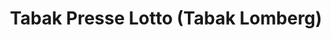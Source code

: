 ---
title: "Tabak Presse Lotto (Tabak Lomberg)"
url: /siegen/tabak-presse-lotto-tabak-lomberg/
shop: Zeitungen
---
